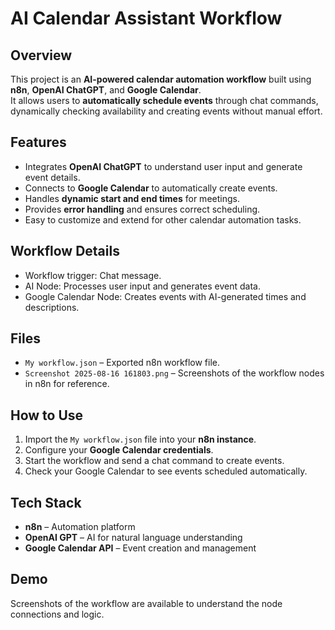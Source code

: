 # AI Calendar Assistant Workflow

## Overview
This project is an **AI-powered calendar automation workflow** built using **n8n**, **OpenAI ChatGPT**, and **Google Calendar**.  
It allows users to **automatically schedule events** through chat commands, dynamically checking availability and creating events without manual effort.

## Features
- Integrates **OpenAI ChatGPT** to understand user input and generate event details.
- Connects to **Google Calendar** to automatically create events.
- Handles **dynamic start and end times** for meetings.
- Provides **error handling** and ensures correct scheduling.
- Easy to customize and extend for other calendar automation tasks.

## Workflow Details
- Workflow trigger: Chat message.
- AI Node: Processes user input and generates event data.
- Google Calendar Node: Creates events with AI-generated times and descriptions.

## Files
- `My workflow.json` – Exported n8n workflow file.  
- `Screenshot 2025-08-16 161803.png` – Screenshots of the workflow nodes in n8n for reference.  

## How to Use
1. Import the `My workflow.json` file into your **n8n instance**.
2. Configure your **Google Calendar credentials**.
3. Start the workflow and send a chat command to create events.
4. Check your Google Calendar to see events scheduled automatically.

## Tech Stack
- **n8n** – Automation platform  
- **OpenAI GPT** – AI for natural language understanding  
- **Google Calendar API** – Event creation and management  

## Demo
Screenshots of the workflow are available to understand the node connections and logic.

